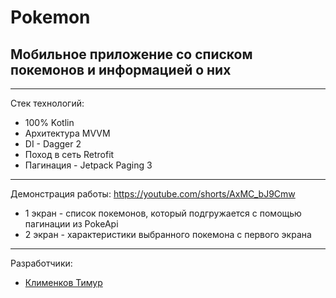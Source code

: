 # Pokemon
## Мобильное приложение со списком покемонов и информацией о них
____
Стек технологий:
- 100% Kotlin
- Архитектура MVVM
- DI - Dagger 2
- Поход в сеть Retrofit
- Пагинация - Jetpack Paging 3
____
Демонстрация работы:
https://youtube.com/shorts/AxMC_bJ9Cmw
- 1 экран - список покемонов, который подгружается с помощью пагинации из PokeApi
- 2 экран - характеристики выбранного покемона с первого экрана
____

Разработчики:

- [Клименков Тимур](https://github.com/Klimptoon)
